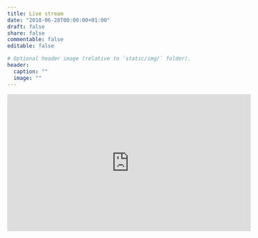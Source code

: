 ```yaml
---
title: Live stream
date: "2018-06-28T00:00:00+01:00"
draft: false
share: false
commentable: false
editable: false

# Optional header image (relative to `static/img/` folder).
header:
  caption: ""
  image: ""
---
```


<iframe width="560" height="315" src="https://www.youtube.com/embed/CV4JPK1aF8Q?controls=0" frameborder="0" allow="accelerometer; autoplay; encrypted-media; gyroscope; picture-in-picture" allowfullscreen></iframe>